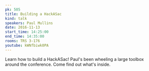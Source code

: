 ```yaml
---
pk: 505
title: Building a HackASac
kind: talk
speakers: Paul Mullins
date: 2016-11-13
start_time: 14:25:00
end_time: 14:35:00
rooms: TRS 3-176
youtube: kWNfbiwk0PA
---
```


Learn how to build a HackASac! Paul's been wheeling a large toolbox around the conference. Come find out what's inside.
